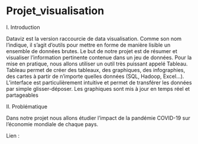 # Projet_visualisation

I. Introduction

Dataviz est la version raccourcie de data visualisation. Comme son nom l’indique, il s’agit d’outils pour mettre en forme de manière lisible un ensemble de données brutes. Le but de notre projet est de résumer et visualiser l’information pertinente contenue dans un jeu de données. Pour la mise en pratique, nous allons utiliser un outil très puissant appelé Tableau. Tableau permet de créer des tableaux, des graphiques, des infographies, des cartes à partir de n’importe quelles données (SQL, Hadoop, Excel…). L’interface est particulièrement intuitive et permet de transférer les données par simple glisser-déposer. Les graphiques sont mis à jour en temps réel et partageables

II. Problématique

Dans notre projet nous allons étudier l’impact de la pandémie COVID-19 sur l’économie mondiale de chaque pays.

Lien :

